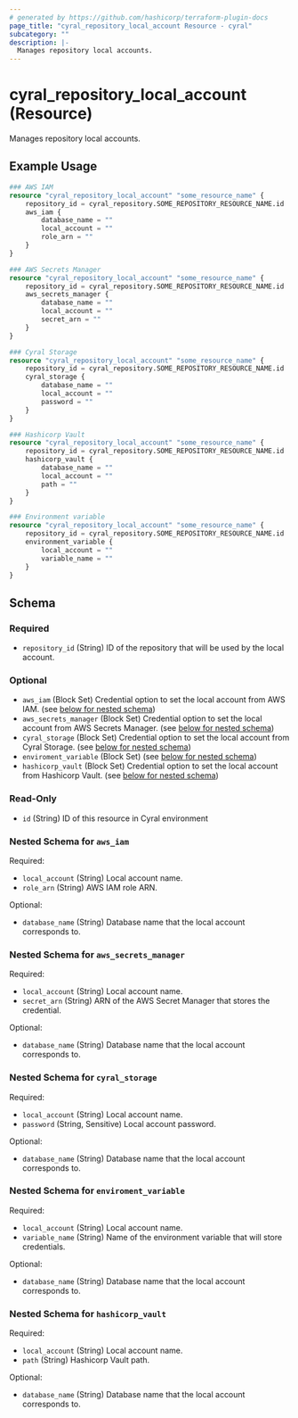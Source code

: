 ```yaml
---
# generated by https://github.com/hashicorp/terraform-plugin-docs
page_title: "cyral_repository_local_account Resource - cyral"
subcategory: ""
description: |-
  Manages repository local accounts.
---
```


# cyral_repository_local_account (Resource)

Manages repository local accounts.

## Example Usage

```terraform
### AWS IAM
resource "cyral_repository_local_account" "some_resource_name" {
    repository_id = cyral_repository.SOME_REPOSITORY_RESOURCE_NAME.id
    aws_iam {
        database_name = ""
        local_account = ""
        role_arn = ""
    }
}

### AWS Secrets Manager
resource "cyral_repository_local_account" "some_resource_name" {
    repository_id = cyral_repository.SOME_REPOSITORY_RESOURCE_NAME.id
    aws_secrets_manager {
        database_name = ""
        local_account = ""
        secret_arn = ""
    }
}

### Cyral Storage
resource "cyral_repository_local_account" "some_resource_name" {
    repository_id = cyral_repository.SOME_REPOSITORY_RESOURCE_NAME.id
    cyral_storage {
        database_name = ""
        local_account = ""
        password = ""
    }
}

### Hashicorp Vault
resource "cyral_repository_local_account" "some_resource_name" {
    repository_id = cyral_repository.SOME_REPOSITORY_RESOURCE_NAME.id
    hashicorp_vault {
        database_name = ""
        local_account = ""
        path = ""
    }
}

### Environment variable
resource "cyral_repository_local_account" "some_resource_name" {
    repository_id = cyral_repository.SOME_REPOSITORY_RESOURCE_NAME.id
    environment_variable {
        local_account = ""
        variable_name = ""
    }
}
```

<!-- schema generated by tfplugindocs -->
## Schema

### Required

- `repository_id` (String) ID of the repository that will be used by the local account.

### Optional

- `aws_iam` (Block Set) Credential option to set the local account from AWS IAM. (see [below for nested schema](#nestedblock--aws_iam))
- `aws_secrets_manager` (Block Set) Credential option to set the local account from AWS Secrets Manager. (see [below for nested schema](#nestedblock--aws_secrets_manager))
- `cyral_storage` (Block Set) Credential option to set the local account from Cyral Storage. (see [below for nested schema](#nestedblock--cyral_storage))
- `enviroment_variable` (Block Set) (see [below for nested schema](#nestedblock--enviroment_variable))
- `hashicorp_vault` (Block Set) Credential option to set the local account from Hashicorp Vault. (see [below for nested schema](#nestedblock--hashicorp_vault))

### Read-Only

- `id` (String) ID of this resource in Cyral environment

<a id="nestedblock--aws_iam"></a>
### Nested Schema for `aws_iam`

Required:

- `local_account` (String) Local account name.
- `role_arn` (String) AWS IAM role ARN.

Optional:

- `database_name` (String) Database name that the local account corresponds to.


<a id="nestedblock--aws_secrets_manager"></a>
### Nested Schema for `aws_secrets_manager`

Required:

- `local_account` (String) Local account name.
- `secret_arn` (String) ARN of the AWS Secret Manager that stores the credential.

Optional:

- `database_name` (String) Database name that the local account corresponds to.


<a id="nestedblock--cyral_storage"></a>
### Nested Schema for `cyral_storage`

Required:

- `local_account` (String) Local account name.
- `password` (String, Sensitive) Local account password.

Optional:

- `database_name` (String) Database name that the local account corresponds to.


<a id="nestedblock--enviroment_variable"></a>
### Nested Schema for `enviroment_variable`

Required:

- `local_account` (String) Local account name.
- `variable_name` (String) Name of the environment variable that will store credentials.

Optional:

- `database_name` (String) Database name that the local account corresponds to.


<a id="nestedblock--hashicorp_vault"></a>
### Nested Schema for `hashicorp_vault`

Required:

- `local_account` (String) Local account name.
- `path` (String) Hashicorp Vault path.

Optional:

- `database_name` (String) Database name that the local account corresponds to.


